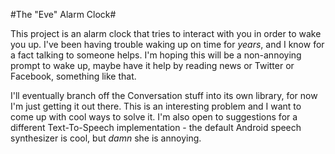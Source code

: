 #The "Eve" Alarm Clock#

This project is an alarm clock that tries to interact with you in order to wake you up. I've been having trouble waking up on time for *years*, and I know for a fact talking to someone helps. I'm hoping this will be a non-annoying prompt to wake up, maybe have it help by reading news or Twitter or Facebook, something like that.

I'll eventually branch off the Conversation stuff into its own library, for now I'm just getting it out there. This is an interesting problem and I want to come up with cool ways to solve it. I'm also open to suggestions for a different Text-To-Speech implementation - the default Android speech synthesizer is cool, but *damn* she is annoying.
